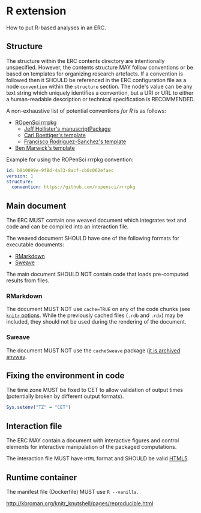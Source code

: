 # R extension

How to put R-based analyses in an ERC.

## Structure

The structure within the ERC contents directory are intentionally unspecified.
However, the contents structure MAY follow conventions or be based on templates for organizing research artefacts.
If a convention is followed then it SHOULD be referenced in the ERC configuration file as a node `convention` within the `structure` section.
The node's value can be any text string which uniquely identifies a convention, but a URI or URL to either a human-readable description or technical specification is RECOMMENDED.

A non-exhaustive list of potential conventions _for R_ is as follows:

- [ROpenSci rrrpkg](https://github.com/ropensci/rrrpkg)
  - [Jeff Hollister's manuscriptPackage](https://github.com/jhollist/manuscriptPackage)
  - [Carl Boettiger's template](https://github.com/cboettig/template)
  - [Francisco Rodriguez-Sanchez's template](https://github.com/Pakillo/template)
- [Ben Marwick's template](https://github.com/benmarwick/template)

Example for using the ROPenSci rrrpkg convention:

```yml
id: b9b0099e-9f8d-4a33-8acf-cb0c062efaec
version: 1
structure:
  convention: https://github.com/ropensci/rrrpkg
```

## Main document

The ERC MUST contain one weaved document which integrates text and code and can be compiled into an interaction file.

The weaved document SHOULD have one of the following formats for executable documents:

- [RMarkdown](http://rmarkdown.rstudio.com/)
- [Sweave](http://www.statistik.lmu.de/~leisch/Sweave/)

The main document SHOULD NOT contain code that loads pre-computed results from files.

### RMarkdown

The document MUST NOT use `cache=TRUE` on any of the code chunks (see [`knitr` options](https://yihui.name/knitr/options/).
While the previously cached files (`.rdb` and `.rdx`) may be included, they should not be used during the rendering of the document.

### Sweave

The document MUST NOT use the `cacheSweave` package ([it is archived anyway](https://cran.r-project.org/package=cacheSweave).

## Fixing the environment in code

The time zone MUST be fixed to CET to allow validation of output times (potentially broken by different output formats).

```r
Sys.setenv("TZ" = "CET")
```

## Interaction file

The ERC MAY contain a document with interactive figures and control elements for interactive manipulation of the packaged computations.

The interaction file MUST have `HTML` format and SHOULD be valid [HTML5](https://www.w3.org/TR/html5/).

## Runtime container

The manifest file (Dockerfile) MUST use `R --vanilla`.

http://kbroman.org/knitr_knutshell/pages/reproducible.html
